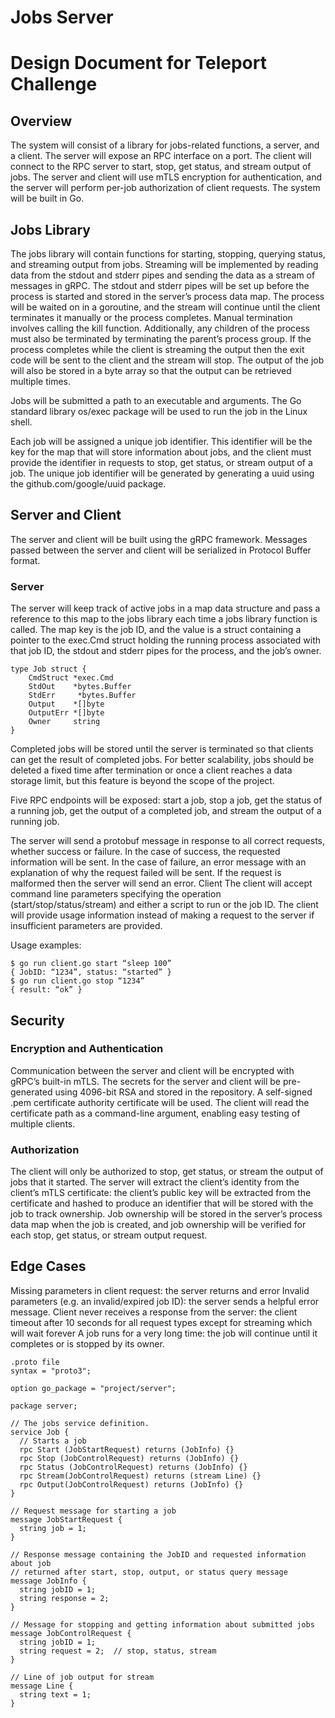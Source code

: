 # Jobs Server

# Design Document for Teleport Challenge
## Overview

The system will consist of a library for jobs-related functions, a server, and a client. The server will expose an RPC interface on a port. The client will connect to the RPC server to start, stop, get status, and stream output of jobs. The server and client will use mTLS encryption for authentication, and the server will perform per-job authorization of client requests. The system will be built in Go.

## Jobs Library

The jobs library will contain functions for starting, stopping, querying status, and streaming output from jobs. Streaming will be implemented by reading data from the stdout and stderr pipes and sending the data as a stream of messages in gRPC. The stdout and stderr pipes will be set up before the process is started and stored in the server’s process data map. The process will be waited on in a goroutine, and the stream will continue until the client terminates it manually or the process completes. Manual termination involves calling the kill function. Additionally, any children of the process must also be terminated by terminating the parent’s process group. If the process completes while the client is streaming the output then the exit code will be sent to the client and the stream will stop. The output of the job will also be stored in a byte array so that the output can be retrieved multiple times.

Jobs will be submitted a path to an executable and arguments. The Go standard library os/exec package will be used to run the job in the Linux shell. 
 
Each job will be assigned a unique job identifier. This identifier will be the key for the map that will store information about jobs, and the client must provide the identifier in requests to stop, get status, or stream output of a job. The unique job identifier will be generated by generating a uuid using the github.com/google/uuid package.



## Server and Client

The server and client will be built using the gRPC framework. Messages passed between the server and client will be serialized in Protocol Buffer format.

### Server
The server will keep track of active jobs in a map data structure and pass a reference to this map to the jobs library each time a jobs library function is called. The map key is the job ID, and the value is a struct containing a pointer to the exec.Cmd struct holding the running process associated with that job ID, the stdout and stderr pipes for the process, and the job’s owner.

```
type Job struct {
	CmdStruct *exec.Cmd
	StdOut    *bytes.Buffer 
	StdErr     *bytes.Buffer 
	Output    *[]byte
	OutputErr *[]byte
	Owner     string
}
```

Completed jobs will be stored until the server is terminated so that clients can get the result of completed jobs. For better scalability, jobs should be deleted a fixed time after termination or once a client reaches a data storage limit, but this feature is beyond the scope of the project. 

Five RPC endpoints will be exposed: start a job, stop a job, get the status of a running job, get the output of a completed job, and stream the output of a running job.

The server will send a protobuf message in response to all correct requests, whether success or failure. In the case of success, the requested information will be sent. In the case of failure, an error message with an explanation of why the request failed will be sent. If the request is malformed then the server will send an error.
Client
The client will accept command line parameters specifying the operation (start/stop/status/stream) and either a script to run or the job ID. The client will provide usage information instead of making a request to the server if insufficient parameters are provided.

Usage examples: 
```
$ go run client.go start “sleep 100”
{ JobID: “1234”, status: “started” }
$ go run client.go stop “1234”
{ result: “ok” }
```

## Security
### Encryption and Authentication
Communication between the server and client will be encrypted with gRPC’s built-in mTLS. The secrets for the server and client will be pre-generated using 4096-bit RSA and stored in the repository. A self-signed .pem certificate authority certificate will be used. The client will read the certificate path as a command-line argument, enabling easy testing of multiple clients.


### Authorization
The client will only be authorized to stop, get status, or stream the output of jobs that it started. The server will extract the client’s identity from the client’s mTLS certificate: the client’s public key will be extracted from the certificate and hashed to produce an identifier that will be stored with the job to track ownership. Job ownership will be stored in the server’s process data map when the job is created, and job ownership will be verified for each stop, get status, or stream output request.



## Edge Cases

Missing parameters in client request: the server returns and error
Invalid parameters (e.g. an invalid/expired job ID): the server sends a helpful error message.
Client never receives a response from the server: the client timeout after 10 seconds for all request types except for streaming which will wait forever
A job runs for a very long time: the job will continue until it completes or is stopped by its owner.


```
.proto file
syntax = "proto3";

option go_package = "project/server";

package server;

// The jobs service definition.
service Job {
  // Starts a job
  rpc Start (JobStartRequest) returns (JobInfo) {}
  rpc Stop (JobControlRequest) returns (JobInfo) {} 
  rpc Status (JobControlRequest) returns (JobInfo) {} 
  rpc Stream(JobControlRequest) returns (stream Line) {}
  rpc Output(JobControlRequest) returns (JobInfo) {}
}

// Request message for starting a job
message JobStartRequest {
  string job = 1;
}

// Response message containing the JobID and requested information about job
// returned after start, stop, output, or status query message
message JobInfo {
  string jobID = 1;
  string response = 2; 
}

// Message for stopping and getting information about submitted jobs
message JobControlRequest {
  string jobID = 1;
  string request = 2;  // stop, status, stream
}

// Line of job output for stream
message Line {
  string text = 1;
}

```
